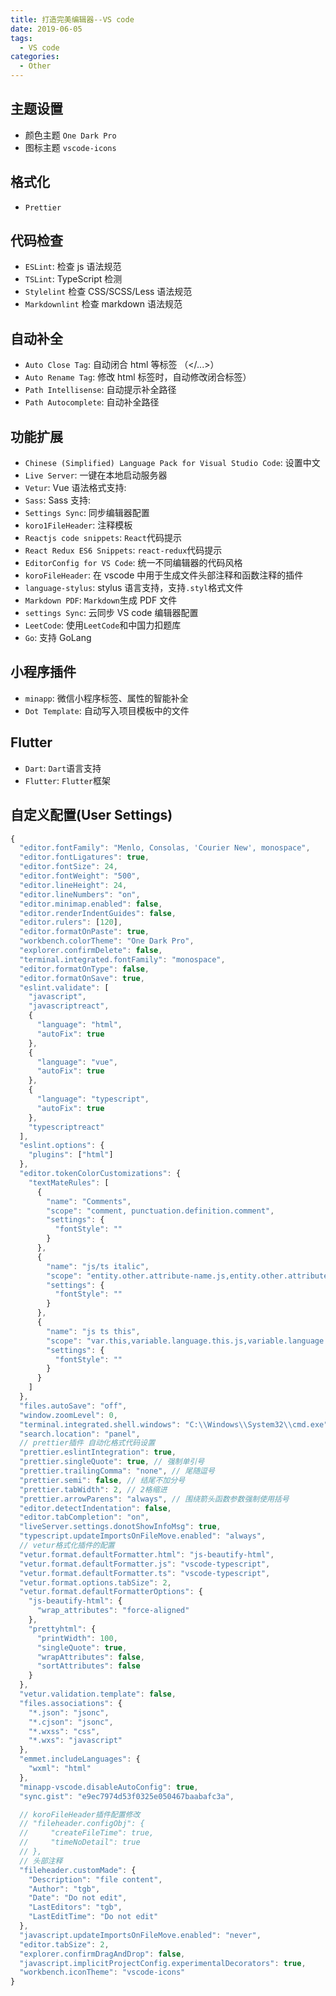 ```yaml
---
title: 打造完美编辑器--VS code
date: 2019-06-05
tags:
  - VS code
categories:
  - Other
---
```


## 主题设置

- 颜色主题 `One Dark Pro`
- 图标主题 `vscode-icons`

## 格式化

- `Prettier`

## 代码检查

- `ESLint`: 检查 js 语法规范
- `TSLint`: TypeScript 检测
- `Stylelint` 检查 CSS/SCSS/Less 语法规范
- `Markdownlint` 检查 markdown 语法规范

## 自动补全

- `Auto Close Tag`: 自动闭合 html 等标签 （</...>）
- `Auto Rename Tag`: 修改 html 标签时，自动修改闭合标签）
- `Path Intellisense`: 自动提示补全路径
- `Path Autocomplete`: 自动补全路径

## 功能扩展

- `Chinese (Simplified) Language Pack for Visual Studio Code`: 设置中文
- `Live Server`: 一键在本地启动服务器
- `Vetur`: Vue 语法格式支持:
- `Sass`: Sass 支持:
- `Settings Sync`: 同步编辑器配置
- `koro1FileHeader`: 注释模板
- `Reactjs code snippets`: `React`代码提示
- `React Redux ES6 Snippets`: `react-redux`代码提示
- `EditorConfig for VS Code`: 统一不同编辑器的代码风格
- `koroFileHeader`: 在 vscode 中用于生成文件头部注释和函数注释的插件
- `language-stylus`: stylus 语言支持，支持`.styl`格式文件
- `Markdown PDF`: `Markdown`生成 PDF 文件
- `settings Sync`: 云同步 VS code 编辑器配置
- `LeetCode`: 使用`LeetCode`和中国力扣题库
- `Go`: 支持 GoLang

## 小程序插件

- `minapp`: 微信小程序标签、属性的智能补全
- `Dot Template`: 自动写入项目模板中的文件

## Flutter

- `Dart`: `Dart`语言支持
- `Flutter`: `Flutter`框架

## 自定义配置(User Settings)

```js
{
  "editor.fontFamily": "Menlo, Consolas, 'Courier New', monospace",
  "editor.fontLigatures": true,
  "editor.fontSize": 24,
  "editor.fontWeight": "500",
  "editor.lineHeight": 24,
  "editor.lineNumbers": "on",
  "editor.minimap.enabled": false,
  "editor.renderIndentGuides": false,
  "editor.rulers": [120],
  "editor.formatOnPaste": true,
  "workbench.colorTheme": "One Dark Pro",
  "explorer.confirmDelete": false,
  "terminal.integrated.fontFamily": "monospace",
  "editor.formatOnType": false,
  "editor.formatOnSave": true,
  "eslint.validate": [
    "javascript",
    "javascriptreact",
    {
      "language": "html",
      "autoFix": true
    },
    {
      "language": "vue",
      "autoFix": true
    },
    {
      "language": "typescript",
      "autoFix": true
    },
    "typescriptreact"
  ],
  "eslint.options": {
    "plugins": ["html"]
  },
  "editor.tokenColorCustomizations": {
    "textMateRules": [
      {
        "name": "Comments",
        "scope": "comment, punctuation.definition.comment",
        "settings": {
          "fontStyle": ""
        }
      },
      {
        "name": "js/ts italic",
        "scope": "entity.other.attribute-name.js,entity.other.attribute-name.ts,entity.other.attribute-name.jsx,entity.other.attribute-name.tsx,variable.parameter,variable.language.super",
        "settings": {
          "fontStyle": ""
        }
      },
      {
        "name": "js ts this",
        "scope": "var.this,variable.language.this.js,variable.language.this.ts,variable.language.this.jsx,variable.language.this.tsx",
        "settings": {
          "fontStyle": ""
        }
      }
    ]
  },
  "files.autoSave": "off",
  "window.zoomLevel": 0,
  "terminal.integrated.shell.windows": "C:\\Windows\\System32\\cmd.exe",
  "search.location": "panel",
  // prettier插件 自动化格式代码设置
  "prettier.eslintIntegration": true,
  "prettier.singleQuote": true, // 强制单引号
  "prettier.trailingComma": "none", // 尾随逗号
  "prettier.semi": false, // 结尾不加分号
  "prettier.tabWidth": 2, // 2格缩进
  "prettier.arrowParens": "always", // 围绕箭头函数参数强制使用括号
  "editor.detectIndentation": false,
  "editor.tabCompletion": "on",
  "liveServer.settings.donotShowInfoMsg": true,
  "typescript.updateImportsOnFileMove.enabled": "always",
  // vetur格式化插件的配置
  "vetur.format.defaultFormatter.html": "js-beautify-html",
  "vetur.format.defaultFormatter.js": "vscode-typescript",
  "vetur.format.defaultFormatter.ts": "vscode-typescript",
  "vetur.format.options.tabSize": 2,
  "vetur.format.defaultFormatterOptions": {
    "js-beautify-html": {
      "wrap_attributes": "force-aligned"
    },
    "prettyhtml": {
      "printWidth": 100,
      "singleQuote": true,
      "wrapAttributes": false,
      "sortAttributes": false
    }
  },
  "vetur.validation.template": false,
  "files.associations": {
    "*.json": "jsonc",
    "*.cjson": "jsonc",
    "*.wxss": "css",
    "*.wxs": "javascript"
  },
  "emmet.includeLanguages": {
    "wxml": "html"
  },
  "minapp-vscode.disableAutoConfig": true,
  "sync.gist": "e9ec7974d53f0325e050467baabafc3a",

  // koroFileHeader插件配置修改
  // "fileheader.configObj": {
  //     "createFileTime": true,
  //     "timeNoDetail": true
  // },
  // 头部注释
  "fileheader.customMade": {
    "Description": "file content",
    "Author": "tgb",
    "Date": "Do not edit",
    "LastEditors": "tgb",
    "LastEditTime": "Do not edit"
  },
  "javascript.updateImportsOnFileMove.enabled": "never",
  "editor.tabSize": 2,
  "explorer.confirmDragAndDrop": false,
  "javascript.implicitProjectConfig.experimentalDecorators": true,
  "workbench.iconTheme": "vscode-icons"
}
```
